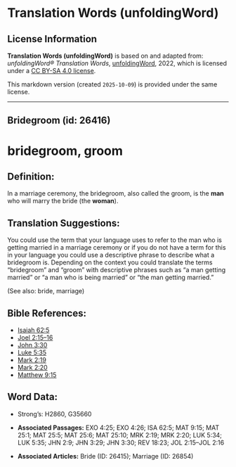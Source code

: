 # Translation Words (unfoldingWord)

## License Information

**Translation Words (unfoldingWord)** is based on and adapted from: _unfoldingWord® Translation Words_, [unfoldingWord](https://unfoldingword.org/utw), 2022, which is licensed under a [CC BY-SA 4.0 license](https://creativecommons.org/licenses/by-sa/4.0/legalcode.en).

This markdown version (created `2025-10-09`) is provided under the same license.



--------------------------------

## Bridegroom (id: 26416)

bridegroom, groom
=================

Definition:
-----------

In a marriage ceremony, the bridegroom, also called the groom, is the **man** who will marry the bride (the **woman**).

Translation Suggestions:
------------------------

You could use the term that your language uses to refer to the man who is getting married in a marriage ceremony or if you do not have a term for this in your language you could use a descriptive phrase to describe what a bridegroom is. Depending on the context you could translate the terms “bridegroom” and “groom” with descriptive phrases such as “a man getting married” or “a man who is being married” or “the man getting married.”

(See also: bride, marriage)

Bible References:
-----------------

* [Isaiah 62:5](https://ref.ly/Isa62:5)
* [Joel 2:15–16](https://ref.ly/Joel2:15-Joel2:16)
* [John 3:30](https://ref.ly/John3:30)
* [Luke 5:35](https://ref.ly/Luke5:35)
* [Mark 2:19](https://ref.ly/Mark2:19)
* [Mark 2:20](https://ref.ly/Mark2:20)
* [Matthew 9:15](https://ref.ly/Matt9:15)

Word Data:
----------

* Strong’s: H2860, G35660

* **Associated Passages:** EXO 4:25; EXO 4:26; ISA 62:5; MAT 9:15; MAT 25:1; MAT 25:5; MAT 25:6; MAT 25:10; MRK 2:19; MRK 2:20; LUK 5:34; LUK 5:35; JHN 2:9; JHN 3:29; JHN 3:30; REV 18:23; JOL 2:15–JOL 2:16
* **Associated Articles:** Bride (ID: 26415); Marriage (ID: 26854)

